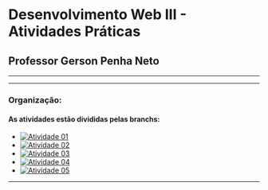 # **Desenvolvimento Web III - Atividades Práticas**
## **Professor Gerson Penha Neto**
---
---
### **Organização:**
#### As atividades estão divididas pelas branchs:
- [![Atividade 01](https://img.shields.io/badge/-Atividade%2001-yellow)](https://github.com/otaviopane/fatec-autobots-microservico-spring/tree/Atividade01)
- [![Atividade 02](https://img.shields.io/badge/-Atividade%2002-orange)](https://github.com/otaviopane/fatec-autobots-microservico-spring/tree/Atividade02)
- [![Atividade 03](https://img.shields.io/badge/-Atividade%2003-darkred)](https://github.com/otaviopane/fatec-autobots-microservico-spring/tree/Atividade03)
- [![Atividade 04](https://img.shields.io/badge/-Atividade%2004-purple)](https://github.com/otaviopane/fatec-autobots-microservico-spring/tree/Atividade04)
- [![Atividade 05](https://img.shields.io/badge/-Atividade%2005-blue)](https://github.com/otaviopane/fatec-autobots-microservico-spring/tree/Atividade05)
---
